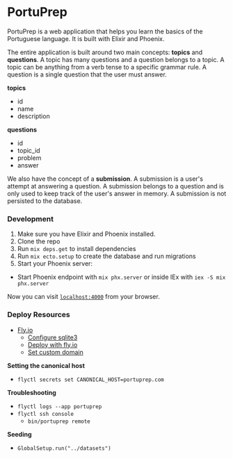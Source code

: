 # PortuPrep

PortuPrep is a web application that helps you learn the basics of the Portuguese language. It is built with Elixir and Phoenix.

The entire application is built around two main concepts: **topics** and **questions**. A topic has many questions and a question belongs to a topic. A topic can be anything from a verb tense to a specific grammar rule. A question is a single question that the user must answer.

**topics**

- id
- name
- description

**questions**

- id
- topic_id
- problem
- answer

We also have the concept of a **submission**. A submission is a user's attempt at answering a question. A submission belongs to a question and is
only used to keep track of the user's answer in memory. A submission is not persisted to the database.

### Development

1. Make sure you have Elixir and Phoenix installed.
2. Clone the repo
3. Run `mix deps.get` to install dependencies
4. Run `mix ecto.setup` to create the database and run migrations
5. Start your Phoenix server:

  * Start Phoenix endpoint with `mix phx.server` or inside IEx with `iex -S mix phx.server`

Now you can visit [`localhost:4000`](http://localhost:4000) from your browser.

### Deploy Resources

- [Fly.io](https://fly.io)
   - [Configure sqlite3](https://fly.io/docs/elixir/advanced-guides/sqlite3/)
   - [Deploy with fly.io](https://hexdocs.pm/phoenix/fly.html)
   - [Set custom domain](https://fly.io/docs/apps/custom-domain/)

**Setting the canonical host**

- `flyctl secrets set CANONICAL_HOST=portuprep.com`

**Troubleshooting**

- `flyctl logs --app portuprep`
- `flyctl ssh console`
    - `bin/portuprep remote`

**Seeding**

- `GlobalSetup.run("../datasets")`
